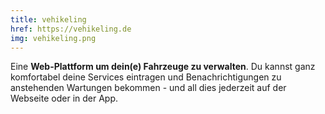 ```yaml
---
title: vehikeling
href: https://vehikeling.de
img: vehikeling.png
---
```

Eine **Web-Plattform um dein(e) Fahrzeuge zu verwalten**. Du kannst ganz komfortabel deine Services eintragen und Benachrichtigungen zu anstehenden Wartungen bekommen - und all dies jederzeit auf der Webseite oder in der App.